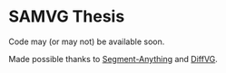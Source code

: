 # SAMVG Thesis

Code may (or may not) be available soon.

Made possible thanks to [Segment-Anything](https://segment-anything.com/) and [DiffVG](https://github.com/BachiLi/diffvg).
